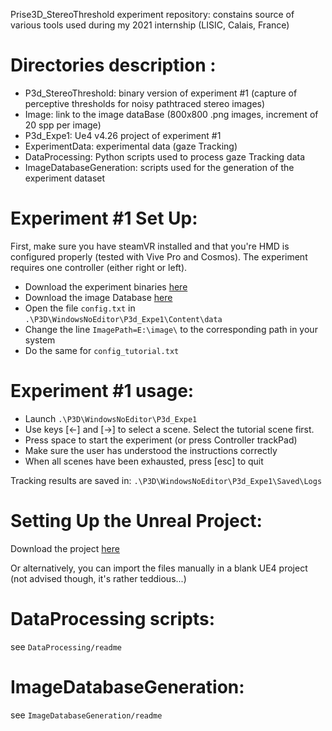 Prise3D_StereoThreshold experiment repository: constains source of various tools used during my 2021 internship (LISIC, Calais, France)

# Directories description :

* P3d_StereoThreshold: binary version of experiment \#1 (capture of perceptive thresholds for noisy pathtraced stereo images)
* Image: link to the image dataBase (800x800 .png images, increment of 20 spp per image)
* P3d_Expe1: Ue4 v4.26 project of experiment \#1
* ExperimentData: experimental data (gaze Tracking)
* DataProcessing: Python scripts used to process gaze Tracking data
* ImageDatabaseGeneration: scripts used for the generation of the experiment dataset

# Experiment \#1 Set Up:
First, make sure you have steamVR installed and that you're HMD is configured properly (tested with Vive Pro and Cosmos).
The experiment requires one controller (either right or left).

* Download the experiment binaries [here](TODO)
* Download the image Database [here](TODO)
* Open the file ```config.txt```  in ```.\P3D\WindowsNoEditor\P3d_Expe1\Content\data``` 
* Change the line ```ImagePath=E:\image\```  to the corresponding path in your system
* Do the same for ```config_tutorial.txt```

# Experiment \#1 usage:

* Launch ```.\P3D\WindowsNoEditor\P3d_Expe1```
* Use keys [<-] and [->] to select a scene. Select the tutorial scene first.
* Press space to start the experiment (or press Controller trackPad)
* Make sure the user has understood the instructions correctly
* When all scenes have been exhausted, press [esc] to quit

Tracking results are saved in: ```.\P3D\WindowsNoEditor\P3d_Expe1\Saved\Logs```

# Setting Up the Unreal Project:

Download the project [here](TODO)

Or alternatively, you can import the files manually in a blank UE4 project (not advised though, it's rather teddious...)

# DataProcessing scripts:
see ```DataProcessing/readme```

# ImageDatabaseGeneration:
see ```ImageDatabaseGeneration/readme```
